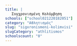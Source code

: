 ```yaml
---
title: |
   Συγχρονισμένη Κολύμβηση
schools: ["school021220182051"]
category: "Αθλητισμός"
slug: "sigxronismeni-kolimvisi"
slugCategory: "athlitismos"
schoolscount: "0"
---
```


